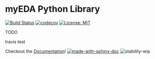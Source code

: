 # myEDA Python Library

[![Build Status](https://travis-ci.org/PhilippvK/python-myeda.svg?branch=master)](https://travis-ci.org/PhilippvK/python-myeda) [![codecov](https://codecov.io/gh/PhilippvK/python-myeda/branch/master/graph/badge.svg)](https://codecov.io/gh/PhilippvK/python-myeda) [![License: MIT](https://img.shields.io/badge/License-MIT-yellow.svg)](https://opensource.org/licenses/MIT)

TODO

travis test

Checkout the [Documentation](https://philippvk.github.io/python-myeda/)! [![made-with-sphinx-doc](https://img.shields.io/badge/Made%20with-Sphinx-1f425f.svg)](https://www.sphinx-doc.org/) ![stability-wip](https://img.shields.io/badge/stability-work_in_progress-lightgrey.svg)
